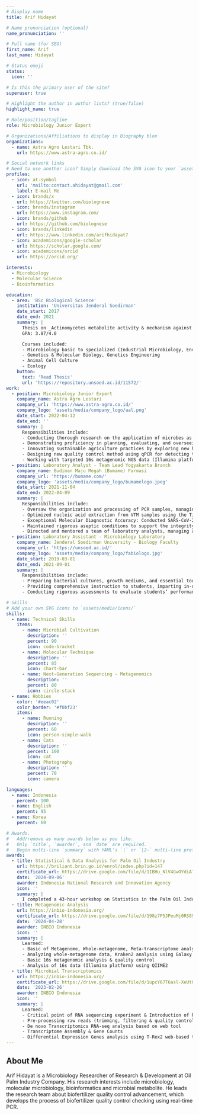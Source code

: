 ```yaml
---
# Display name
title: Arif Hidayat

# Name pronunciation (optional)
name_pronunciation: ''

# Full name (for SEO)
first_name: Arif
last_name: Hidayat

# Status emoji
status:
  icon: ''

# Is this the primary user of the site?
superuser: true

# Highlight the author in author lists? (true/false)
highlight_name: true

# Role/position/tagline
role: Microbiology Junior Expert

# Organizations/Affiliations to display in Biography blox
organizations:
  - name: Astra Agro Lestari Tbk.
    url: https://www.astra-agro.co.id/

# Social network links
# Need to use another icon? Simply download the SVG icon to your `assets/media/icons/` folder.
profiles:
  - icon: at-symbol
    url: 'mailto:contact.ahidayat@gmail.com'
    label: E-mail Me
  - icon: brands/x
    url: https://twitter.com/biolognese
  - icon: brands/instagram
    url: https://www.instagram.com/
  - icon: brands/github
    url: https://github.com/biolognese
  - icon: brands/linkedin
    url: https://www.linkedin.com/arifhidayat7
  - icon: academicons/google-scholar
    url: https://scholar.google.com/
  - icon: academicons/orcid
    url: https://orcid.org/

interests:
  - Microbiology
  - Molecular Science
  - Bioinformatics

education:
  - area: 'BSc Biological Science'
    institution: 'Universitas Jenderal Soedirman'
    date_start: 2017
    date_end: 2021
    summary: |
      Thesis on _Actinomycetes metabolite activity & mechanism against pathogenic _Klebsiella pneumoneae__. Supervised by [Dr. Dini Ryandini, M.Si.](https://sinelitabmas.unsoed.ac.id/profile-peneliti/gos?id=6021630).
      GPA: 3.87/4.0

      Courses included:
      - Microbiology basic to specialized (Industrial Microbiology, Environmental Biology, Microbial Systematic, Virology, etc.)
      - Genetics & Molecular Biology, Genetics Engineering
      - Animal Cell Culture
      - Ecology
    button:
      text: 'Read Thesis'
      url: 'https://repository.unsoed.ac.id/11572/'
work:
  - position: Microbiology Junior Expert
    company_name: Astra Agro Lestari
    company_url: 'https://www.astra-agro.co.id/'
    company_logo: 'assets/media/company_logo/aal.png'
    date_start: 2022-04-12
    date_end: ''
    summary: |
      Responsibilities include:
      - Conducting thorough research on the application of microbes as soil fertilizers for nursery and mature palm oil plants, resulting in a significant 25% reduction in fertilizer costs and emissions.
      - Demonstrating proficiency in planning, evaluating, and overseeing the research program, contributing to the successful release of a biofertilizer product under a designated number.
      - Innovating sustainable agriculture practices by exploring new herbicide complement and biofungicides from actinomycetes secondary metabolites.
      - Designing new quality control method using qPCR for detecting the quantity and purity of microbes in our biofertilizer product, leading to a 80% improvement in time efficiency and a 90% increase in precision for quality control analysis.
      - Working with targeted 16s metagenomic NGS data (Illumina platform) to unveil the effect of soil applied biofertilizer microorganism community.
  - position: Laboratory Analyst - Team Lead Yogyakarta Branch
    company_name: Budiman Maju Megah (Bumame) Farmasi
    company_url: 'https://bumame.com/'
    company_logo: 'assets/media/company_logo/bumamelogo.jpeg'
    date_start: 2021-11-04
    date_end: 2022-04-09
    summary: |
      Responsibilities include:
      - Oversaw the organization and processing of PCR samples, managing a robust database encompassing over 8,000 entries with precision and efficiency.
      - Optimized nucleic acid extraction from VTM samples using the Tianlong Libex Nucleic Acid Extractor, ensuring superior sample preparation for downstream analysis.
      - Exceptional Molecular Diagnostic Accuracy: Conducted SARS-CoV-2 detection with a 98% accuracy rate by analyzing N-Gene and RdRP gene sequences, leveraging the CareGene Wellsbio RT-PCR kit.
      - Maintained rigorous aseptic conditions to support the integrity of sensitive molecular biology workflows, mitigating contamination risks effectively.
      - Directed and mentored a team of laboratory analysts, managing administrative functions, laboratory processes, and inventory control to sustain seamless operations.
  - position: Laboratory Assistant - Microbiology Laboratory
    company_name: Jenderal Soedirman University - Biology Faculty
    company_url: 'https://unsoed.ac.id/'
    company_logo: 'assets/media/company_logo/fabiologo.jpg'
    date_start: 2019-03-01
    date_end: 2021-09-01
    summary: |
      Responsibilities include:
      - Preparing bacterial cultures, growth mediums, and essential tools and materials to ensure a well-equipped and efficient laboratory environment.
      - Providing comprehensive instruction to students, imparting in-depth knowledge and hands-on experience during practical class sessions in the laboratory.
      - Conducting rigorous assessments to evaluate students’ performance and comprehension in their practical activities, offering valuable feedback to support their learning and skill development.

# Skills
# Add your own SVG icons to `assets/media/icons/`
skills:
  - name: Technical Skills
    items:
      - name: Microbial Cultivation
        description: ''
        percent: 90
        icon: code-bracket
      - name: Molecular Technique
        description: ''
        percent: 85
        icon: chart-bar
      - name: Next-Generation Sequencing - Metagenomics
        description: ''
        percent: 80
        icon: circle-stack
  - name: Hobbies
    color: '#eeac02'
    color_border: '#f0bf23'
    items:
      - name: Running
        description: ''
        percent: 60
        icon: person-simple-walk
      - name: Cats
        description: ''
        percent: 100
        icon: cat
      - name: Photography
        description: ''
        percent: 70
        icon: camera

languages:
  - name: Indonesia
    percent: 100
  - name: English
    percent: 95
  - name: Korea
    percent: 60

# Awards.
#   Add/remove as many awards below as you like.
#   Only `title`, `awarder`, and `date` are required.
#   Begin multi-line `summary` with YAML's `|` or `|2-` multi-line prefix and indent 2 spaces below.
awards:
  - title: Statistical & Data Analysis for Palm Oil Industry
    url: https://briliant.brin.go.id/enrol/index.php?id=147
    certificate_url: https://drive.google.com/file/d/1IBHu_NlV4GwOYdiATfl_LItuEls72X48/view?usp=sharing
    date: '2024-09-06'
    awarder: Indonesia National Research and Innovation Agency
    icon: ''
    summary: |
      I completed a 43-hour workshop on Statistics in the Palm Oil Industry, enhancing my skills in experimental design, multivariate analysis, and statistical software. Through hands-on case studies, I analyzed agronomic parameters of oil palms treated with microorganisms, linking data-driven insights to microbial biotechnology and sustainable agriculture. This experience enriched my ability to apply statistics to R&D innovations.
  - title: Metagenomic Analysis
    url: https://inbio-indonesia.org/
    certificate_url: https://drive.google.com/file/d/198z7P5JPeuMj0RS89x51uQxd424iye-q/view?usp=sharing
    date: '2024-04-28'
    awarder: INBIO Indonesia
    icon: ''
    summary: |
      Learned:
      - Basic of Metagenome, Whole-metagenome, Meta-transcriptome analysis, and whole genome sequencing
      - Analyzing whole-metagenome data, Kraken2 analysis using Galaxy
      - Basic 16s metagenomic analysis & quality control
      - Analysis of 16s data (Illumina platform) using QIIME2
  - title: Microbial Transcriptomics
    url: https://inbio-indonesia.org/
    certificate_url: https://drive.google.com/file/d/1upcY67T6asl-XeUtGiF-aJMrjBbPE3xx/view?usp=sharing
    date: '2023-02-26'
    awarder: INBIO Indonesia
    icon: ''
    summary: |
      Learned:
      - Critical point of RNA sequencing experiment & Introduction of Rfam as RNA database
      - Pre-processing raw reads (trimming, filtering & quality control) using web-based tool (Galaxy)
      - De novo Transcriptomics RNA-seq analysis based on web tool
      - Transcriptome Assembly & Gene Counts
      - Differential Expression Genes analysis using T-Rex2 web-based tool & Visualization
---
```


## About Me

Arif Hidayat is a Microbiology Researcher of Research & Development at Oil Palm Industry Company. His research interests include microbiology, molecular microbiology, bioinformatics and microbial metabolite. He leads the research team about biofertilizer quality control advancement, which develops the process of biofertilizer quality control checking using real-time PCR.
